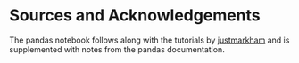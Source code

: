 # Sources and Acknowledgements

The pandas notebook follows along with the tutorials by 
[justmarkham](https://github.com/justmarkham/pandas-videos) and is supplemented
with notes from the pandas documentation.